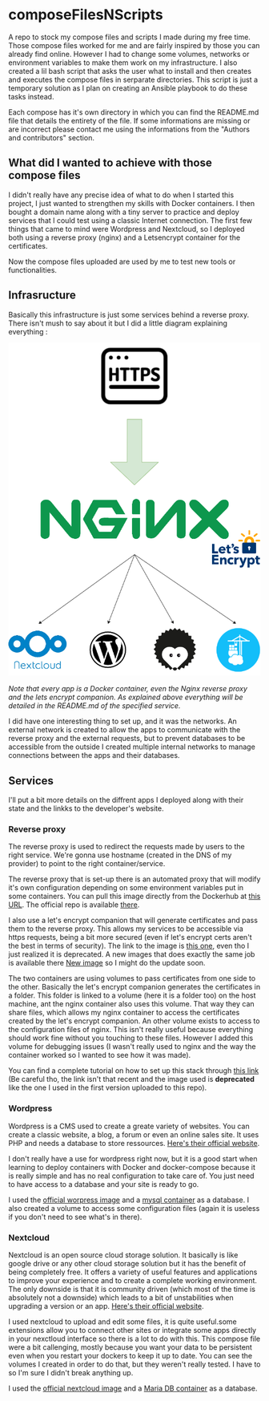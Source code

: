 # composeFilesNScripts
A repo to stock my compose files and scripts I made during my free time. Those compose files worked for me and are fairly inspired by those you can already find online. However I had to change some volumes, networks or environment variables to make them work on my infrastructure.
I also created a lil bash script that asks the user what to install and then creates and executes the compose files in serparate directories. This script is just a temporary solution as I plan on creating an Ansible playbook to do these tasks instead.

Each compose has it's own directory in which you can find the README.md file that details the entirety of the file. If some informations are missing or are incorrect please contact me using the informations from the "Authors and contributors" section.

## What did I wanted to achieve with those compose files
I didn't really have any precise idea of what to do when I started this project, I just wanted to strengthen my skills with Docker containers. I then bought a domain name along with a tiny server to practice and deploy services that I could test using a classic Internet connection. The first few things that came to mind were Wordpress and Nextcloud, so I deployed both using a reverse proxy (nginx) and a Letsencrypt container for the certificates.

Now the compose files uploaded are used by me to test new tools or functionalities.

## Infrasructure
Basically this infrastructure is just some services behind a reverse proxy. There isn't mush to say about it but I did a little diagram explaining everything :

![diagram of the reverse proxy](./infra.png "reverse proxy diagram")

*Note that every app is a Docker container, even the Nginx reverse proxy and the lets encrypt companion. As explained above everything will be detailed in the README.md of the specified service.*

I did have one interesting thing to set up, and it was the networks. An external network is created to allow the apps to communicate with the reverse proxy and the external requests, but to prevent databases to be accessible from the outside I created multiple internal networks to manage connections between the apps and their databases. 

## Services
I'll put a bit more details on the diffrent apps I deployed along with their state and the linkks to the developer's website.

### Reverse proxy
The reverse proxy is used to redirect the requests made by users to the right service. We're gonna use hostname (created in the DNS of my provider) to point to the right container/service.

The reverse proxy that is set-up there is an automated proxy that will modify it's own configuration depending on some environment variables put in some containers. You can pull this image directly from the Dockerhub at [this URL](https://hub.docker.com/r/jwilder/nginx-proxy). The official repo is available [there](https://github.com/nginx-proxy/nginx-proxy).

I also use a let's encrypt companion that will generate certificates and pass them to the reverse proxy. This allows my services to be accessible via https requests, being a bit more secured (even if let's encrypt certs aren't the best in terms of security). The link to the image is [this one](https://hub.docker.com/r/jrcs/letsencrypt-nginx-proxy-companion), even tho I just realized it is deprecated. A new images that does exactly the same job is available there [New image](https://hub.docker.com/r/nginxproxy/acme-companion) so I might do the update soon.

The two containers are using volumes to pass certificates from one side to the other. Basically the let's encrypt companion generates the certificates in a folder. This folder is linked to a volume (here it is a folder too) on the host machine, ant the nginx container also uses this volume. That way they can share files, which allows my nginx container to access the certificates created by the let's encrypt companion. An other volume exists to access to the configuration files of nginx. This isn't really useful because everything should work fine without you touching to these files. However I added this volume for debugging issues (I wasn't really used to nginx and the way the container worked so I wanted to see how it was made).

You can find a complete tutorial on how to set up this stack through [this link](https://linuxhandbook.com/nginx-reverse-proxy-docker/) (Be careful tho, the link isn't that recent and the image used is **deprecated** like the one I used in the first version uploaded to this repo).

### Wordpress
Wordpress is a CMS used to create a greate variety of websites. You can create a classic website, a blog, a forum or even an online sales site. It uses PHP and needs a database to store ressources. [Here's their official website](https://wordpress.com/).

I don't really have a use for wordpress right now, but it is a good start when learning to deploy containers with Docker and docker-compose because it is really simple and has no real configuration to take care of. You just need to have access to a database and your site is ready to go.

I used the [official worpress image](https://hub.docker.com/_/wordpress) and a [mysql container](https://hub.docker.com/_/mysql) as a database. I also created a volume to access some configuration files (again it is useless if you don't need to see what's in there).

### Nextcloud
Nextcloud is an open source cloud storage solution. It basically is like google drive or any other cloud storage solution but it has the benefit of being completely free. It offers a variety of useful features and applications to improve your experience and to create a complete working environment. The only downside is that it is community driven (which most of the time is absolutely not a downside) which leads to a bit of unstabilities when upgrading a version or an app. [Here's their official website](https://nextcloud.com/).

I used nextcloud to upload and edit some files, it is quite useful.some extensions allow you to connect other sites or integrate some apps directly in your nexctloud interface so there is a lot to do with this. This compose file were a bit callenging, mostly because you want your data to be persistent even when you restart your dockers to keep it up to date. You can see the volumes I created in order to do that, but they weren't really tested. I have to so I'm sure I didn't break anything up.

I used the [official nextcloud image](https://hub.docker.com/_/nextcloud) and a [Maria DB container](https://hub.docker.com/_/mariadb) as a database.

